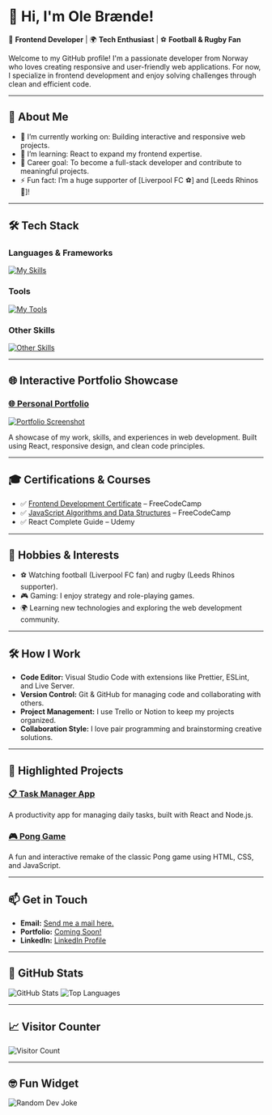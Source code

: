 # 👋 Hi, I'm Ole Brænde!

🎨 **Frontend Developer** | 🌍 **Tech Enthusiast** | ⚽ **Football & Rugby Fan**

Welcome to my GitHub profile! I'm a passionate developer from Norway who loves creating responsive and user-friendly web applications. For now, I specialize in frontend development and enjoy solving challenges through clean and efficient code.

---

## 🚀 **About Me**

- 🔭 I’m currently working on: Building interactive and responsive web projects.
- 🌱 I’m learning: React to expand my frontend expertise.
- 💼 Career goal: To become a full-stack developer and contribute to meaningful projects.
- ⚡ Fun fact: I’m a huge supporter of [Liverpool FC ⚽] and [Leeds Rhinos 🏉]!

---

## 🛠️ **Tech Stack**

### **Languages & Frameworks**
[![My Skills](https://skillicons.dev/icons?i=html,css,js,react,nodejs)](https://skillicons.dev)

### **Tools**
[![My Tools](https://skillicons.dev/icons?i=git,github,figma,vscode)](https://skillicons.dev)

### **Other Skills**
[![Other Skills](https://skillicons.dev/icons?i=responsive,api)](https://skillicons.dev)

---

## 🌐 **Interactive Portfolio Showcase**

### [🌐 Personal Portfolio](https://your-portfolio-link.com)
[![Portfolio Screenshot](https://via.placeholder.com/800x400.png?text=Portfolio+Preview)](https://your-portfolio-link.com)

A showcase of my work, skills, and experiences in web development. Built using React, responsive design, and clean code principles.

---

## 🎓 **Certifications & Courses**

- ✅ [Frontend Development Certificate](https://www.freecodecamp.org/) – FreeCodeCamp
- ✅ [JavaScript Algorithms and Data Structures](https://www.freecodecamp.org/) – FreeCodeCamp
- ✅ React Complete Guide – Udemy

---

## 🎉 **Hobbies & Interests**

- ⚽ Watching football (Liverpool FC fan) and rugby (Leeds Rhinos supporter).
- 🎮 Gaming: I enjoy strategy and role-playing games.
- 🌍 Learning new technologies and exploring the web development community.

---

## 🛠️ **How I Work**

- **Code Editor:** Visual Studio Code with extensions like Prettier, ESLint, and Live Server.
- **Version Control:** Git & GitHub for managing code and collaborating with others.
- **Project Management:** I use Trello or Notion to keep my projects organized.
- **Collaboration Style:** I love pair programming and brainstorming creative solutions.

---

## 📂 **Highlighted Projects**

### [📋 Task Manager App](https://github.com/Olebraende/task-manager)
A productivity app for managing daily tasks, built with React and Node.js.

### [🎮 Pong Game](https://github.com/Olebraende/Pong-Game)
A fun and interactive remake of the classic Pong game using HTML, CSS, and JavaScript.

---

## 📫 **Get in Touch**

- **Email:** [Send me a mail here.](mailto:olembrande.work@gmail.com)  
- **Portfolio:** [Coming Soon!](https://your-portfolio-link.com)  
- **LinkedIn:** [LinkedIn Profile](https://www.linkedin.com/in/olebrande/)

---

## 🌟 **GitHub Stats**

![GitHub Stats](https://github-readme-stats.vercel.app/api?username=Olebraende&show_icons=true&theme=radical)
![Top Languages](https://github-readme-stats.vercel.app/api/top-langs/?username=Olebraende&layout=compact&theme=radical)

---

## 📈 **Visitor Counter**

![Visitor Count](https://komarev.com/ghpvc/?username=Olebraende&color=brightgreen)

---

## 🤓 **Fun Widget**

![Random Dev Joke](https://readme-jokes.vercel.app/api)
